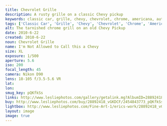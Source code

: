 ```yaml
---
title: Chevrolet Grille
description: A rusty grille on a classic Chevy pickup
keywords: classic car, grille, chevy, chevrolet, chrome, americana, automotive
tags: ['Classic Car', 'Grille', 'Chevy', 'Chevrolet', 'Chrome', 'Americana']
alt: The tarnished chrome grill on an old Chevy Pickup
date: 2010-6-22
created: 2010-6-22
noun: Chevrolet Grille
name: I'm Not Allowed to Call this a Chevy
size: XL
exposure: 1/500
aperture: 5.6
iso: 200
focal_length: 45
camera: Nikon D90
lens: 18-105 f/3.5-5.6 VR
lat: 
lon: 
smug_key: pQKfkSs
links: http://www.lesliephotos.com/gallery/getalink.mg?AlbumID=28892418&AlbumKey=vGKDCF&ImageID=2454843773&ImageKey=pQKfkSs&how=forum&Page=1
buy: http://www.lesliephotos.com/buy/28892418_vGKDCF/2454843773_pQKfkSs/
lightbox: http://www.lesliephotos.com/Fine-Art-1/erics-work/28892418_vGKDCF#!i=2454843773&k=pQKfkSs&lb=1&s=A
layout: image
image: true
---
```

